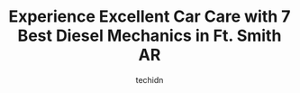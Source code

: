 ---
layout: ampstory
image: https://images.unsplash.com/photo-1532245128003-3db26c775465?ixlib=rb-4.0.3&ixid=MnwxMjA3fDB8MHxwaG90by1wYWdlfHx8fGVufDB8fHx8&auto=format&fit=crop&w=640&h=853&q=80
author: techidn
featured: false
description: Discover the 7 best Diesel Mechanic in Ft. Smith AR, USA and ensure your vehicle receives the highest quality of care. These trusted professionals are known for their skill, knowledge, and d
title: Experience Excellent Car Care with 7 Best Diesel Mechanics in Ft. Smith AR
cover:
   title: Experience Excellent Car Care with 7 Best Diesel Mechanics in Ft. Smith AR
   subtitle: Rickpate
   background: https://images.unsplash.com/photo-1532245128003-3db26c775465?ixlib=rb-4.0.3&ixid=MnwxMjA3fDB8MHxwaG90by1wYWdlfHx8fGVufDB8fHx8&auto=format&fit=crop&w=640&h=853&q=80

pages: 
 - layout: thirds
   top: <h1>#1 Jodys Auto Service Centers</h1>
   bottom: "<p>Had a car stolen in Tulsa found in fort smith, police had it towed by Jodys. I want to say what incredible people they are! Shout out to Rocky and Gabe you gentlemen w</p>"
   background: https://www.knot35.com/toplist/wp-content/uploads/2023/06/best-diesel-mechanic-1-in-ft-smith-ar-1685832409.jpeg
   backgroundblur: true
 - layout: thirds
   top: <h1>#2 Jodys Auto Service Centers</h1>
   bottom: "<p>3015 Towson Ave, Fort Smith, AR 72901, United States</p>"
   background: https://www.knot35.com/toplist/wp-content/uploads/2023/06/best-diesel-mechanic-2-in-ft-smith-ar-1685832409.jpeg
   cta:
      link: https://www.knot35.com/toplist/experience-excellent-car-care-with-7-best-diesel-mechanics-in-ft-smith-ar/
      text: Experience Excellent Car Care with 7 Best Diesel Mechanics in Ft. Smith AR
 - layout: thirds
   top: <h1>#3 Hectors Auto Repair</h1>
   bottom: "<p>2110 N O St, Fort Smith, AR 72901, United States</p>"
   background: https://www.knot35.com/toplist/wp-content/uploads/2023/06/best-diesel-mechanic-3-in-ft-smith-ar-1685832410.jpeg
   cta:
      link: https://www.knot35.com/toplist/experience-excellent-car-care-with-7-best-diesel-mechanics-in-ft-smith-ar/
      text: Experience Excellent Car Care with 7 Best Diesel Mechanics in Ft. Smith AR
 - layout: thirds
   top: <h1>#4 Dyno & Performance</h1>
   bottom: "<p>2718 Towson Ave A, Fort Smith, AR 72901, United States</p>"
   background: https://images.unsplash.com/photo-1462556791646-c201b8241a94?ixlib=rb-4.0.3&ixid=MnwxMjA3fDB8MHxwaG90by1wYWdlfHx8fGVufDB8fHx8&auto=format&fit=crop&w=640&h=853&q=80
   cta:
      link: https://www.knot35.com/toplist/experience-excellent-car-care-with-7-best-diesel-mechanics-in-ft-smith-ar/
      text: Experience Excellent Car Care with 7 Best Diesel Mechanics in Ft. Smith AR
 - layout: thirds
   top: <h1>#5 Downtown Automotive</h1>
   bottom: "<p>700 S 11th St, Fort Smith, AR 72901, United States</p>"
   background: https://images.unsplash.com/photo-1524169358666-79f22534bc6e?ixlib=rb-4.0.3&ixid=MnwxMjA3fDB8MHxwaG90by1wYWdlfHx8fGVufDB8fHx8&auto=format&fit=crop&w=640&h=853&q=80
   cta:
      link: https://www.knot35.com/toplist/experience-excellent-car-care-with-7-best-diesel-mechanics-in-ft-smith-ar/
      text: Experience Excellent Car Care with 7 Best Diesel Mechanics in Ft. Smith AR
 - layout: thirds
   top: <h1>#6 Jons Service Center</h1>
   bottom: "<p>11418 U. S. Hwy 71, Fort Smith, AR 72916, United States</p>"
   background: https://images.unsplash.com/photo-1536745287225-21d689278fd1?ixlib=rb-4.0.3&ixid=MnwxMjA3fDB8MHxwaG90by1wYWdlfHx8fGVufDB8fHx8&auto=format&fit=crop&w=640&h=853&q=80
   cta:
      link: https://www.knot35.com/toplist/experience-excellent-car-care-with-7-best-diesel-mechanics-in-ft-smith-ar/
      text: Experience Excellent Car Care with 7 Best Diesel Mechanics in Ft. Smith AR
 - layout: thirds
   top: <h1>#7 Mikes Automotive, Inc.</h1>
   bottom: "<p>3905 Towson Ave, Fort Smith, AR 72901, United States</p>"
   background: https://images.unsplash.com/photo-1614648718611-0635f29016cb?ixlib=rb-4.0.3&ixid=MnwxMjA3fDB8MHxwaG90by1wYWdlfHx8fGVufDB8fHx8&auto=format&fit=crop&w=640&h=853&q=80
   cta:
      link: https://www.knot35.com/toplist/experience-excellent-car-care-with-7-best-diesel-mechanics-in-ft-smith-ar/
      text: Experience Excellent Car Care with 7 Best Diesel Mechanics in Ft. Smith AR
 - layout: thirds
   middle: Continue reading...
   background: https://images.unsplash.com/photo-1561679660-d00ee1e0dc8e?ixlib=rb-4.0.3&ixid=MnwxMjA3fDB8MHxwaG90by1wYWdlfHx8fGVufDB8fHx8&auto=format&fit=crop&w=640&h=853&q=80
   cta:
      link: https://www.knot35.com/toplist/experience-excellent-car-care-with-7-best-diesel-mechanics-in-ft-smith-ar/
      text: Experience Excellent Car Care with 7 Best Diesel Mechanics in Ft. Smith AR
      
---